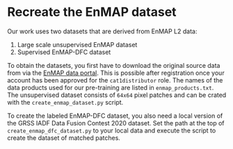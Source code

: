 # Recreate the EnMAP dataset

Our work uses two datasets that are derived from EnMAP L2 data:
1. Large scale unsupervised EnMAP dataset
2. Supervised EnMAP-DFC dataset

To obtain the datasets, you first have to download the original source data from via the [EnMAP data portal](https://planning.enmap.org). This is possible after registration once your account has been approved for the `cat1distributor` role. The names of the data products used for our pre-training are listed in `enmap_products.txt`. The unsupervised dataset consists of `64x64` pixel patches and can be crated with the `create_enmap_dataset.py` script.

To create the labeled EnMAP-DFC dataset, you also need a local version of the GRSS IADF Data Fusion Contest 2020 dataset. Set the path at the top of `create_enmap_dfc_dataset.py` to your local data and execute the script to create the dataset of matched patches.

